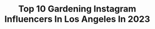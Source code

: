 ---
title: Top 10 Gardening Instagram Influencers In Los Angeles In 2023
description: >-
  Find top gardening Instagram influencers in Los Angeles in 2023. Most popular hashtags: #losangeles #gardening #garden #love.
platform: Instagram
hits: 20
text_top: Analyze the top-rated Instagram influencers on inBeat.
text_bottom: Our search engine has 20 Instagram influencers like this in Los Angeles, United States for you to contact.
profiles:
  - username: "cerowastecindy"
    fullname: >-
      Cindy Villaseñor
    bio: >-
      🌿Garden Educator / Consultant ♻️ Low Waste lifestyle 🌱Plant-Based Cooking 🍓Gardening + Plant Mama 🌵Camping Adventures 📍Los Angeles, CA
    location: "United States"
    followers: 16705
    engagement: 588
    commentsToLikes: 0.033388
    id: ck8t84kboj2op0j78ofmivfvk
    verified: false
    hashtags: "#avocadomattress, #gifted, #blazepizza, #partner"
  - username: "brittany_mcgowan"
    fullname: >-
      Brittany McGowan
    bio: >-
      𝐌𝐎𝐃𝐄𝐋 | 𝐂𝐑𝐄𝐀𝐓𝐎𝐑 🎥 📍Los Angeles, CA Case #11 on DEAL OR NO DEAL | @CNBC 〉 Mental Health Advocate @thebrittanyedit N E W P O S T ↴
    location: "United States"
    followers: 34660
    engagement: 99
    commentsToLikes: 0.106417
    id: ck6txhx4mxxp00j7137w6cb1i
    verified: false
    hashtags: "#makeup, #igtv, #photodump, #natural"
  - username: "bartdanzig"
    fullname: >-
      Bart Danzig
    bio: >-
      I’m a little dog with a big personality 🐻 Therapy dog w/ @ucla_pac 🐶 Brussels Griffon/Petit Brabançon 📍Los Angeles
    location: "United States"
    followers: 93076
    engagement: 385
    commentsToLikes: 0.030865
    id: ck0w2c8a8nmow0i19tk0r35hb
    verified: false
    hashtags: "#dogsofinstagram, #dog, #bartdanzig, #cute"
  - username: "mybrentwoodgarden"
    fullname: >-
      Cheryl’s Container Garden 👩🏻‍🌾
    bio: >-
      🧽 LUFFA GROW-A-LONG starts now! #letsluffa Gardening tips & inspiration from the foothills of the Santa Monica Mountains, Los Angeles
    location: "United States"
    followers: 26552
    engagement: 372
    commentsToLikes: 0.038965
    id: ck8svvogjcv9f0j78zxgk3w4m
    verified: false
    hashtags: "#pollinatorgarden, #containergardening, #organicfarming, #grownfromseed"
  - username: "backyardfarming"
    fullname: >-
      
    bio: >-
      Come watch me pretend to be a farmer 👩🏼‍🌾! Living our little family dream. Lots of cooking, gardening, animals, and laughs!
    location: "United States"
    followers: 152
    engagement: 10175
    commentsToLikes: 0.147776
    id: ck0w3z91aw11t0i198wpxue40
    verified: false
    hashtags: "#backyardgarden, #growyourown, #homegrown, #gardentotable"
  - username: "brie.thiele"
    fullname: >-
      Brie Thiele
    bio: >-
      PKA Agency | BGA Talent
    location: "United States"
    followers: 38675
    engagement: 155
    commentsToLikes: 0.160316
    id: ck5hexlu1v3140i116q6gnexl
    verified: false
    hashtags: "#savvi, #fun, #tgif, #losangeles"
  - username: "jourdanrashid"
    fullname: >-
      Jourdan Rashid
    bio: >-
      Actor | Music Artist | Athlete | Plant Based🌱 NJ/ NYC / LA SAG-E 🎬🎭
    location: "United States"
    followers: 6296
    engagement: 787
    commentsToLikes: 0.139279
    id: ck5hqzek3tzy60i11a0etmxt3
    verified: false
    hashtags: "#losangeles, #actorslife, #staydangerous, #staypresent"
  - username: "goodmorningcactus"
    fullname: >-
      Marissa Engoy 🌵🖤 Ecc 3:11
    bio: >-
      🙋🏽‍♀️Local Artist, Educator specializing in Succulents, Foliage/Floral Arrangements, Plant 101 🌱 Neighborhood Plant Stop📍Located in @corridor_flow
    location: "United States"
    followers: 49907
    engagement: 111
    commentsToLikes: 0.019759
    id: ck8t4gjgz6qa10j78i09c2idp
    verified: false
    hashtags: "#plants, #godscreation, #plantsmakepeoplehappy, #community"
  - username: "suzyamiscameron"
    fullname: >-
      Suzy Amis Cameron
    bio: >-
      Environmental Advocate, Author & Founder @omd4theplanet, Proud Wife & Mother. The OMD Plan: Now available in paperback.
    location: "United States"
    followers: 15759
    engagement: 136
    commentsToLikes: 0.044348
    id: ck0vv7sl2nx6s0i19850vfm6u
    verified: true
    hashtags: "#musevirtual, #onlinelearning, #fall2020, #education"
  - username: "cletabraham"
    fullname: >-
      Clet
    bio: >-
      Obeying is not a virtue
    location: "United States"
    followers: 71086
    engagement: 721
    commentsToLikes: 0.012953
    id: ck0vv63d5npg10i19o4yetyv1
    verified: false
    hashtags: "#allyouneedislove, #streetsign, #streetart, #nopolicebrutality"
---